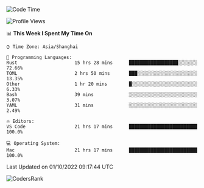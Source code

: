 <!--START_SECTION:waka-->
![Code Time](http://img.shields.io/badge/Code%20Time-1%2C700%20hrs%2045%20mins-blue)

![Profile Views](http://img.shields.io/badge/Profile%20Views-5-blue)

📊 **This Week I Spent My Time On** 

```text
⌚︎ Time Zone: Asia/Shanghai

💬 Programming Languages: 
Rust                     15 hrs 28 mins      ██████████████████░░░░░░░   72.66% 
TOML                     2 hrs 50 mins       ███░░░░░░░░░░░░░░░░░░░░░░   13.35% 
Other                    1 hr 20 mins        █░░░░░░░░░░░░░░░░░░░░░░░░   6.33% 
Bash                     39 mins             ░░░░░░░░░░░░░░░░░░░░░░░░░   3.07% 
YAML                     31 mins             ░░░░░░░░░░░░░░░░░░░░░░░░░   2.49%

🔥 Editors: 
VS Code                  21 hrs 17 mins      █████████████████████████   100.0%

💻 Operating System: 
Mac                      21 hrs 17 mins      █████████████████████████   100.0%

```


 Last Updated on 01/10/2022 09:17:44 UTC
<!--END_SECTION:waka-->

![CodersRank](https://cr-skills-chart-widget.azurewebsites.net/api/api?username=BugenZhao&padding=16&tooltip=true&branding=false&sort-by-score=true&skills=Rust%2C%20Swift%2C%20C%2C%20TypeScript%2C%20Java%2C%20Go%2C%20Dart%2C%20C%2B%2B%2C%20Python%2C%20Assembly%2C%20Shell%2C%20Kotlin)
